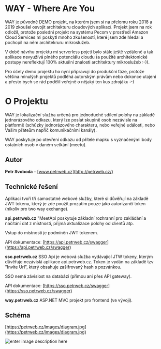 # WAY - Where Are You

WAY je původně DEMO projekt, na kterém jsem si na přelomu roku 2018 a 2019 zkoušel osvojit architekturu cloudových aplikací. Projekt jsem na rok odložil, protože poslední projekt na systému Pecom v prostředí Amazon Cloud Services mi poskytl mnoho zkušeností, které jsem zde hledal a pochopil na něm architekruru mikroslužeb. 

V době návrhu projektu mi serverless pojetí bylo stále ještě vzdálené a tak aplikace nevyužívá plného potenciálu cloudu (a použité architektonické postupy nereflektují 100% aktuální znalosti architektury mikroslužeb :-)).

Pro účely demo projektu ho nyní připravují do produkční fáze, protože většina minulých projektů podléhá autorským právům nebo dokonce utajení a přesto bych se rád podělil veřejně o nějaký ten kus zdrojáku :-)


# O Projektu

WAY je lokalizační služba určená pro jednoduché sdílení polohy na základě jednorázového odkazu, který lze poslat skupině osob nezávisle na platformě (schůzky jednorázového charakteru, nebo veřejné události, nebo Vašim přáteům napříč komunikačními kanály).

WAY poskytuje po otevření odkazu od přítele mapku s vyznačenými body ostatních osob v daném setkání (meetu).

## Autor
**Petr Svoboda**  - 
[www.petrweb.cz](http://petrweb.cz/)

## Technické řešení
Aplikaci tvoří tři samostatné webové služby, které si důvěřují na základě JWT tokenu, který je zde použit prozatím pouze jako autorizančí token (nikoliv pro  two way exchange). 

**api.petrweb.cz** 
"MeetApi poskytuje základní rozhranní pro zakládání a načítání dat z místnosti, přijmá aktualizace polohy od clientů atp. 

Vstup do místnosti je podmíněn JWT tokenem.

API dokumentace: [https://api.petrweb.cz/swagger](https://api.petrweb.cz/swagger)

**sso.petrweb.cz**
SSO Api je webová služba vydávající JTW tokeny,  kterým důvěřuje nezávislá aplikace api.petrweb.cz. 
Token je vydán na základě tzv "Invite Url", který obsahuje zašifrovaný hash s pozvánkou.

SSO nemá závislost na databázi (přímou ani přes API gateway).

API dokumentace: [https://sso.petrweb.cz/swagger](https://sso.petrweb.cz/swagger) 

**way.petrweb.cz**
ASP.NET MVC projekt pro frontend (ve vývoji).

## Schéma
[https://petrweb.cz/images/diagram.jpg](https://petrweb.cz/images/diagram.jpg)

![enter image description here](http://petrweb.cz/images/diagram.jpg)
